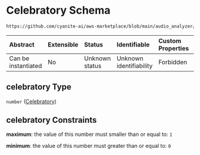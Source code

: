 # Celebratory Schema

```txt
https://github.com/cyanite-ai/aws-marketplace/blob/main/audio_analyzer/schemes/marketplace_v1/schema/TaggingV8.schema.json#/$defs/MoodAdvancedScoresV1/properties/celebratory
```



| Abstract            | Extensible | Status         | Identifiable            | Custom Properties | Additional Properties | Access Restrictions | Defined In                                                                     |
| :------------------ | :--------- | :------------- | :---------------------- | :---------------- | :-------------------- | :------------------ | :----------------------------------------------------------------------------- |
| Can be instantiated | No         | Unknown status | Unknown identifiability | Forbidden         | Allowed               | none                | [TaggingV8.schema.json\*](../out/TaggingV8.schema.json "open original schema") |

## celebratory Type

`number` ([Celebratory](taggingv8-defs-moodadvancedscoresv1-properties-celebratory.md))

## celebratory Constraints

**maximum**: the value of this number must smaller than or equal to: `1`

**minimum**: the value of this number must greater than or equal to: `0`
